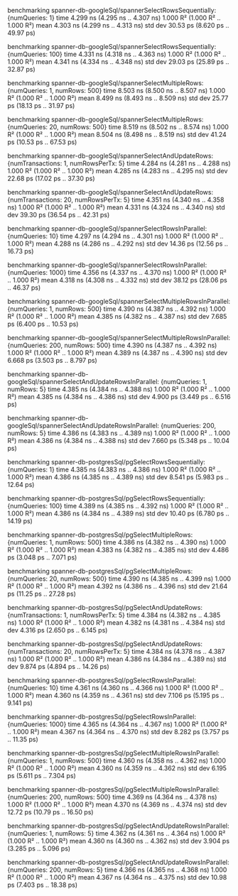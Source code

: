 benchmarking spanner-db-googleSql/spannerSelectRowsSequentially: {numQueries: 1}
time                 4.299 ns   (4.295 ns .. 4.307 ns)
                     1.000 R²   (1.000 R² .. 1.000 R²)
mean                 4.303 ns   (4.299 ns .. 4.313 ns)
std dev              30.53 ps   (8.620 ps .. 49.97 ps)

benchmarking spanner-db-googleSql/spannerSelectRowsSequentially: {numQueries: 100}
time                 4.331 ns   (4.318 ns .. 4.363 ns)
                     1.000 R²   (1.000 R² .. 1.000 R²)
mean                 4.341 ns   (4.334 ns .. 4.348 ns)
std dev              29.03 ps   (25.89 ps .. 32.87 ps)

benchmarking spanner-db-googleSql/spannerSelectMultipleRows: {numQueries: 1, numRows: 500}
time                 8.503 ns   (8.500 ns .. 8.507 ns)
                     1.000 R²   (1.000 R² .. 1.000 R²)
mean                 8.499 ns   (8.493 ns .. 8.509 ns)
std dev              25.77 ps   (18.13 ps .. 31.97 ps)

benchmarking spanner-db-googleSql/spannerSelectMultipleRows: {numQueries: 20, numRows: 500}
time                 8.519 ns   (8.502 ns .. 8.574 ns)
                     1.000 R²   (1.000 R² .. 1.000 R²)
mean                 8.504 ns   (8.498 ns .. 8.519 ns)
std dev              41.24 ps   (10.53 ps .. 67.53 ps)

benchmarking spanner-db-googleSql/spannerSelectAndUpdateRows: {numTransactions: 1, numRowsPerTx: 5}
time                 4.284 ns   (4.281 ns .. 4.288 ns)
                     1.000 R²   (1.000 R² .. 1.000 R²)
mean                 4.285 ns   (4.283 ns .. 4.295 ns)
std dev              22.68 ps   (17.02 ps .. 37.30 ps)

benchmarking spanner-db-googleSql/spannerSelectAndUpdateRows: {numTransactions: 20, numRowsPerTx: 5}
time                 4.351 ns   (4.340 ns .. 4.358 ns)
                     1.000 R²   (1.000 R² .. 1.000 R²)
mean                 4.331 ns   (4.324 ns .. 4.340 ns)
std dev              39.30 ps   (36.54 ps .. 42.31 ps)

benchmarking spanner-db-googleSql/spannerSelectRowsInParallel: {numQueries: 10}
time                 4.297 ns   (4.294 ns .. 4.301 ns)
                     1.000 R²   (1.000 R² .. 1.000 R²)
mean                 4.288 ns   (4.286 ns .. 4.292 ns)
std dev              14.36 ps   (12.56 ps .. 16.73 ps)

benchmarking spanner-db-googleSql/spannerSelectRowsInParallel: {numQueries: 1000}
time                 4.356 ns   (4.337 ns .. 4.370 ns)
                     1.000 R²   (1.000 R² .. 1.000 R²)
mean                 4.318 ns   (4.308 ns .. 4.332 ns)
std dev              38.12 ps   (28.06 ps .. 46.37 ps)

benchmarking spanner-db-googleSql/spannerSelectMultipleRowsInParallel: {numQueries: 1, numRows: 500}
time                 4.390 ns   (4.387 ns .. 4.392 ns)
                     1.000 R²   (1.000 R² .. 1.000 R²)
mean                 4.385 ns   (4.382 ns .. 4.387 ns)
std dev              7.685 ps   (6.400 ps .. 10.53 ps)

benchmarking spanner-db-googleSql/spannerSelectMultipleRowsInParallel: {numQueries: 200, numRows: 500}
time                 4.390 ns   (4.387 ns .. 4.392 ns)
                     1.000 R²   (1.000 R² .. 1.000 R²)
mean                 4.389 ns   (4.387 ns .. 4.390 ns)
std dev              6.668 ps   (3.503 ps .. 8.797 ps)

benchmarking spanner-db-googleSql/spannerSelectAndUpdateRowsInParallel: {numQueries: 1, numRows: 5}
time                 4.385 ns   (4.384 ns .. 4.388 ns)
                     1.000 R²   (1.000 R² .. 1.000 R²)
mean                 4.385 ns   (4.384 ns .. 4.386 ns)
std dev              4.900 ps   (3.449 ps .. 6.516 ps)

benchmarking spanner-db-googleSql/spannerSelectAndUpdateRowsInParallel: {numQueries: 200, numRows: 5}
time                 4.386 ns   (4.383 ns .. 4.389 ns)
                     1.000 R²   (1.000 R² .. 1.000 R²)
mean                 4.386 ns   (4.384 ns .. 4.388 ns)
std dev              7.660 ps   (5.348 ps .. 10.04 ps)

benchmarking spanner-db-postgresSql/pgSelectRowsSequentially: {numQueries: 1}
time                 4.385 ns   (4.383 ns .. 4.386 ns)
                     1.000 R²   (1.000 R² .. 1.000 R²)
mean                 4.386 ns   (4.385 ns .. 4.389 ns)
std dev              8.541 ps   (5.983 ps .. 12.64 ps)

benchmarking spanner-db-postgresSql/pgSelectRowsSequentially: {numQueries: 100}
time                 4.389 ns   (4.385 ns .. 4.392 ns)
                     1.000 R²   (1.000 R² .. 1.000 R²)
mean                 4.386 ns   (4.384 ns .. 4.389 ns)
std dev              10.40 ps   (6.780 ps .. 14.19 ps)

benchmarking spanner-db-postgresSql/pgSelectMultipleRows: {numQueries: 1, numRows: 500}
time                 4.386 ns   (4.382 ns .. 4.390 ns)
                     1.000 R²   (1.000 R² .. 1.000 R²)
mean                 4.383 ns   (4.382 ns .. 4.385 ns)
std dev              4.486 ps   (3.048 ps .. 7.071 ps)

benchmarking spanner-db-postgresSql/pgSelectMultipleRows: {numQueries: 20, numRows: 500}
time                 4.390 ns   (4.385 ns .. 4.399 ns)
                     1.000 R²   (1.000 R² .. 1.000 R²)
mean                 4.392 ns   (4.386 ns .. 4.396 ns)
std dev              21.64 ps   (11.25 ps .. 27.28 ps)

benchmarking spanner-db-postgresSql/pgSelectAndUpdateRows: {numTransactions: 1, numRowsPerTx: 5}
time                 4.384 ns   (4.382 ns .. 4.385 ns)
                     1.000 R²   (1.000 R² .. 1.000 R²)
mean                 4.382 ns   (4.381 ns .. 4.384 ns)
std dev              4.316 ps   (2.650 ps .. 6.145 ps)

benchmarking spanner-db-postgresSql/pgSelectAndUpdateRows: {numTransactions: 20, numRowsPerTx: 5}
time                 4.384 ns   (4.378 ns .. 4.387 ns)
                     1.000 R²   (1.000 R² .. 1.000 R²)
mean                 4.386 ns   (4.384 ns .. 4.389 ns)
std dev              9.874 ps   (4.894 ps .. 14.26 ps)

benchmarking spanner-db-postgresSql/pgSelectRowsInParallel: {numQueries: 10}
time                 4.361 ns   (4.360 ns .. 4.366 ns)
                     1.000 R²   (1.000 R² .. 1.000 R²)
mean                 4.360 ns   (4.359 ns .. 4.361 ns)
std dev              7.106 ps   (5.195 ps .. 9.141 ps)

benchmarking spanner-db-postgresSql/pgSelectRowsInParallel: {numQueries: 1000}
time                 4.365 ns   (4.364 ns .. 4.367 ns)
                     1.000 R²   (1.000 R² .. 1.000 R²)
mean                 4.367 ns   (4.364 ns .. 4.370 ns)
std dev              8.282 ps   (3.757 ps .. 11.35 ps)

benchmarking spanner-db-postgresSql/pgSelectMultipleRowsInParallel: {numQueries: 1, numRows: 500}
time                 4.360 ns   (4.358 ns .. 4.362 ns)
                     1.000 R²   (1.000 R² .. 1.000 R²)
mean                 4.360 ns   (4.359 ns .. 4.362 ns)
std dev              6.195 ps   (5.611 ps .. 7.304 ps)

benchmarking spanner-db-postgresSql/pgSelectMultipleRowsInParallel: {numQueries: 200, numRows: 500}
time                 4.369 ns   (4.364 ns .. 4.378 ns)
                     1.000 R²   (1.000 R² .. 1.000 R²)
mean                 4.370 ns   (4.369 ns .. 4.374 ns)
std dev              12.72 ps   (10.79 ps .. 16.50 ps)

benchmarking spanner-db-postgresSql/pgSelectAndUpdateRowsInParallel: {numQueries: 1, numRows: 5}
time                 4.362 ns   (4.361 ns .. 4.364 ns)
                     1.000 R²   (1.000 R² .. 1.000 R²)
mean                 4.360 ns   (4.360 ns .. 4.362 ns)
std dev              3.904 ps   (3.285 ps .. 5.096 ps)

benchmarking spanner-db-postgresSql/pgSelectAndUpdateRowsInParallel: {numQueries: 200, numRows: 5}
time                 4.366 ns   (4.365 ns .. 4.368 ns)
                     1.000 R²   (1.000 R² .. 1.000 R²)
mean                 4.367 ns   (4.364 ns .. 4.375 ns)
std dev              10.98 ps   (7.403 ps .. 18.38 ps)
